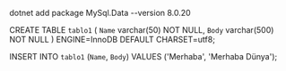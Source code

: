 dotnet add package MySql.Data --version 8.0.20


CREATE TABLE `tablo1` (
  `Name` varchar(50) NOT NULL,
  `Body` varchar(500) NOT NULL
) ENGINE=InnoDB DEFAULT CHARSET=utf8;

INSERT INTO `tablo1` (`Name`, `Body`) VALUES
('Merhaba', 'Merhaba Dünya');
